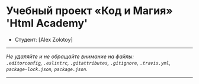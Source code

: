 # Учебный проект «Код и Магия» 'Html Academy'
* Студент: [Alex Zolotoy]


---

_Не удаляйте и не обращайте внимание на файлы:_<br>
_`.editorconfig`, `.eslintrc`, `.gitattributes`, `.gitignore`, `.travis.yml`, `package-lock.json`, `package.json`._

---
